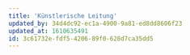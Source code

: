 ```yaml
---
title: 'Künstlerische Leitung'
updated_by: 34d4dc92-ec1a-4900-9a81-ed8dd8606f23
updated_at: 1610635491
id: 3c61732e-fdf5-4206-89f0-628d7ca35dd5
---
```

